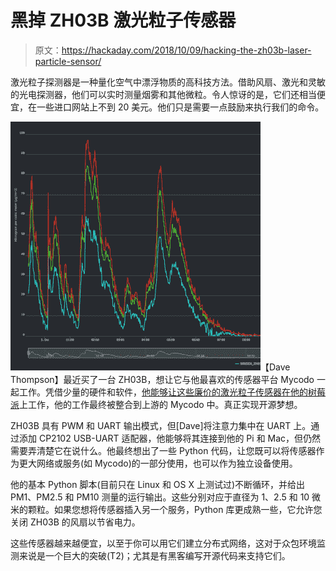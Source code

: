 # 黑掉 ZH03B 激光粒子传感器

> 原文：<https://hackaday.com/2018/10/09/hacking-the-zh03b-laser-particle-sensor/>

激光粒子探测器是一种量化空气中漂浮物质的高科技方法。借助风扇、激光和灵敏的光电探测器，他们可以实时测量烟雾和其他微粒。令人惊讶的是，它们还相当便宜，在一些进口网站上不到 20 美元。他们只是需要一点鼓励来执行我们的命令。

[![](img/7f0645ff14039a2ab243ba73ad95d0c2.png)](https://hackaday.com/wp-content/uploads/2018/10/zh03b_detail.png)【Dave Thompson】最近买了一台 ZH03B，想让它与他最喜欢的传感器平台 Mycodo 一起工作。凭借少量的硬件和软件，[他能够让这些廉价的激光粒子传感器在他的树莓派](https://hackaday.io/project/161602-usb-connected-laser-particle-detector-for-iaq)上工作，他的工作最终被整合到上游的 Mycodo 中。真正实现开源梦想。

ZH03B 具有 PWM 和 UART 输出模式，但[Dave]将注意力集中在 UART 上。通过添加 CP2102 USB-UART 适配器，他能够将其连接到他的 Pi 和 Mac，但仍然需要弄清楚它在说什么。他最终想出了一些 Python 代码，让您既可以将传感器作为更大网络或服务(如 Mycodo)的一部分使用，也可以作为独立设备使用。

他的基本 Python 脚本(目前只在 Linux 和 OS X 上测试过)不断循环，并给出 PM1、PM2.5 和 PM10 测量的运行输出。这些分别对应于直径为 1、2.5 和 10 微米的颗粒。如果您想将传感器插入另一个服务，Python 库更成熟一些，它允许您关闭 ZH03B 的风扇以节省电力。

这些传感器越来越便宜，以至于你可以用它们建立分布式网络，这对于众包环境监测来说是一个巨大的突破(T2)；尤其是有黑客编写开源代码来支持它们。